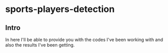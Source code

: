# sports-players-detection
## Intro
In here I'll be able to provide you with the codes I've been working with and also the results I've been getting.
